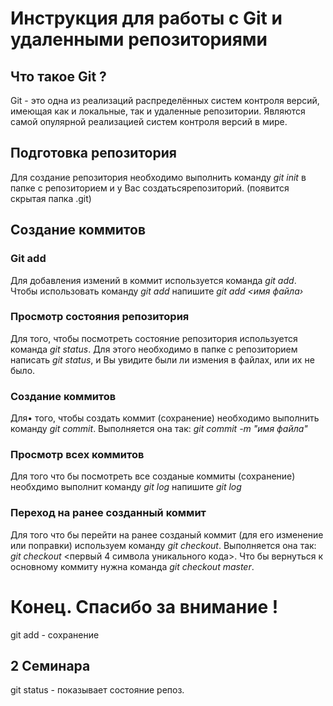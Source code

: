 # Инструкция для работы с Git и удаленными репозиториями

## Что такое Git ?
Git - это одна из реализаций распределённых систем контроля версий, имеющая как и локальные, так и удаленные репозитории. Являются самой опулярной реализацией систем контроля версий в мире.
## Подготовка репозитория
Для создание репозитория необходимо выполнить команду *git init* в папке с репозиторием и у Вас создатьсярепозиторий. (появится скрытая папка .git)

## Создание коммитов

### Git add
Для добавления измений в коммит используется команда *git add*. Чтобы использовать команду *git add* напишите *git add <имя файла›*

### Просмотр состояния репозитория
Для того, чтобы посмотреть состояние репозитория используется команда *git status*. Для этого необходимо в папке с репозиторием написать *git status*, и Вы увидите были ли измения в файлах, или их не было.

### Создание коммитов
Для• того, чтобы создать коммит (сохранение) необходимо выполнить команду *git commit*. Выполняется она так: *git commit -m "имя файла"*

### Просмотр всех коммитов
Для того что бы посмотреть все созданые коммиты (сохранение) необхдимо выполнит команду *git log* напишите *git log*

### Переход на ранее созданный коммит
Для того что бы перейти на ранее созданый коммит (для его изменение или поправки) используем команду *git checkout*. Выполняется она так: *git checkout* <первый 4 символа уникального кода>. Что бы вернуться к основному коммиту нужна команда *git checkout master*.
# Конец. Спасибо за внимание !

git add - сохранение

## 2 Семинара

git status - показывает состояние репоз.